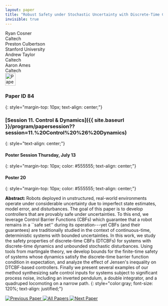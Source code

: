 ```yaml
---
layout: paper
title: "Robust Safety under Stochastic Uncertainty with Discrete-Time Control Barrier Functions"
invisible: true
---
```

<div class="paper-authors">
<div class="paper-author-box">
    <div class="paper-author-name">Ryan Cosner</div>
    <div class="paper-author-uni">Caltech</div>
</div>
<div class="paper-author-box">
    <div class="paper-author-name">Preston Culbertson</div>
    <div class="paper-author-uni">Stanford University</div>
</div>
<div class="paper-author-box">
    <div class="paper-author-name">Andrew Taylor</div>
    <div class="paper-author-uni">Caltech</div>
</div>
<div class="paper-author-box">
    <div class="paper-author-name">Aaron Ames</div>
    <div class="paper-author-uni">Caltech</div>
</div>

</div><div class="paper-pdf">
<div> <a href="http://www.roboticsproceedings.org/rss19/p084.pdf"><img src="{{ site.baseurl }}/images/paper_link.png" alt="Paper Website" width = "33"  height = "40"/></a> </div>
</div>

### Paper ID 84
{: style="margin-top: 10px; text-align: center;"}

### [Session 11. Control & Dynamics]({{ site.baseurl }}/program/papersession??session=11.%20Control%20%26%20Dynamics)
{: style="text-align: center;"}

#### Poster Session Thursday, July 13
{: style="margin-top: 10px; color: #555555; text-align: center;"}

#### Poster 20
{: style="margin-top: 10px; color: #555555; text-align: center;"}

<b style="color: black;">Abstract: </b>Robots deployed in unstructured, real-world environments operate under considerable uncertainty due to imperfect state estimates, model error, and disturbances. The goal of this paper is to develop controllers that are provably safe under uncertainties.  To this end, we leverage Control Barrier Functions (CBFs) which guarantee that a robot remains in a ``safe set'' during its operation---yet CBFs (and their guarantees) are traditionally studied in the context of continuous-time, deterministic systems with bounded uncertainties. In this work, we study the safety properties of discrete-time CBFs (DTCBFs) for systems with discrete-time dynamics and unbounded stochastic disturbances. Using tools from martingale theory, we  develop bounds for the finite-time safety of systems whose dynamics satisfy the discrete-time barrier function condition in expectation, and analyze the effect of Jensen's inequality on DTCBF-based controllers. Finally we present several examples of our method synthesizing safe control inputs for systems subject to significant process noise, including an inverted pendulum, a double integrator, and a quadruped locomoting on a narrow path. 
{: style="color:gray; font-size: 120%; text-align: justified;"}


<div class="paper-menu">
<a href="{{ site.baseurl }}/program/papers/083/"> <img src="{{ site.baseurl }}/images/previous_paper_icon.png" alt="Previous Paper" title="Previous Paper"/> </a>
<a href="{{ site.baseurl }}/program/papers"><img src="{{ site.baseurl }}/images/overview_icon.png" alt="All Papers" title="All Papers"/> </a>
<a href="{{ site.baseurl }}/program/papers/085/"> <img src="{{ site.baseurl }}/images/next_paper_icon.png" alt="Next Paper" title="Next Paper"/> </a>

</div>
